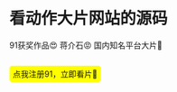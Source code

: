 <h1>看动作大片网站的源码</h1>
<p>91获奖作品😍 蒋介石😡 国内知名平台大片🥰</p>
<style type="text/css">
a{
    text-decoration: none;
    border-radius: 5px;
    background-color: yellow;
    border:1px solid #FFFF00;
    padding:5px;
    }
</style>
<br><a href="https://91.homo114514homo.dpdns.org/">点我注册91，立即看片🤩</a>